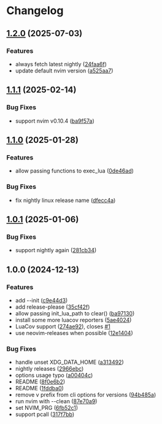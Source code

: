 # Changelog

## [1.2.0](https://github.com/lewis6991/nvim-test/compare/v1.1.1...v1.2.0) (2025-07-03)


### Features

* always fetch latest nightly ([24faa6f](https://github.com/lewis6991/nvim-test/commit/24faa6fcddda007957a94f2d83c1cb0ab88a5c25))
* update default nvim version ([a525aa7](https://github.com/lewis6991/nvim-test/commit/a525aa7d21fbaa7c49378cdc4d7b82e7025ca43b))

## [1.1.1](https://github.com/lewis6991/nvim-test/compare/v1.1.0...v1.1.1) (2025-02-14)


### Bug Fixes

* support nvim v0.10.4 ([ba9f57a](https://github.com/lewis6991/nvim-test/commit/ba9f57acf2c7a342fc19003c820bba46b96d9278))

## [1.1.0](https://github.com/lewis6991/nvim-test/compare/v1.0.1...v1.1.0) (2025-01-28)


### Features

* allow passing functions to exec_lua ([0de46ad](https://github.com/lewis6991/nvim-test/commit/0de46ad0425007c4845669419db5023f18c1d9d5))


### Bug Fixes

* fix nightly linux release name ([dfecc4a](https://github.com/lewis6991/nvim-test/commit/dfecc4a8b1f656024ff0892a5f217c2b97bb7530))

## [1.0.1](https://github.com/lewis6991/nvim-test/compare/v1.0.0...v1.0.1) (2025-01-06)


### Bug Fixes

* support nightly again ([281cb34](https://github.com/lewis6991/nvim-test/commit/281cb343bc39433db58b9faee40d06390b5e18d5))

## 1.0.0 (2024-12-13)


### Features

* add --init ([c9e44d3](https://github.com/lewis6991/nvim-test/commit/c9e44d3b21e04b65d6e3a2f4e4cbd4ffe1f31fff))
* add release-please ([35cf42f](https://github.com/lewis6991/nvim-test/commit/35cf42fad4d16207fcef9262b493e054c64362bd))
* allow passing init_lua_path to clear() ([ba97130](https://github.com/lewis6991/nvim-test/commit/ba97130ad9997cdb7ef257802d526ba140526627))
* install some more luacov reporters ([5ae4024](https://github.com/lewis6991/nvim-test/commit/5ae4024d0cda1cd1e4903720aed35376f4846cdf))
* LuaCov support ([274ae92](https://github.com/lewis6991/nvim-test/commit/274ae92bc63aa058e9bd10b2e98ed0dcc51f888c)), closes [#1](https://github.com/lewis6991/nvim-test/issues/1)
* use neovim-releases when possible ([12e1404](https://github.com/lewis6991/nvim-test/commit/12e14040b21ad35f93db52cfd66b92ec0bbdd563))


### Bug Fixes

* handle unset XDG_DATA_HOME ([a313492](https://github.com/lewis6991/nvim-test/commit/a313492f4b7434395ea3544be294abb50454d930))
* nightly releases ([2966ebc](https://github.com/lewis6991/nvim-test/commit/2966ebc94212a4ed1b6950aed9cae51f48bc4bec))
* options usage typo ([a00404c](https://github.com/lewis6991/nvim-test/commit/a00404ca72ce5b6d2ec1551dea68e490a9ebd340))
* README ([8f0e6b2](https://github.com/lewis6991/nvim-test/commit/8f0e6b2c61358d432809c829b1a65482feb1bb17))
* README ([1fddba0](https://github.com/lewis6991/nvim-test/commit/1fddba0bb2d4f80a59855aa177b494035c19c88b))
* remove v prefix from cli options for versions ([94b485a](https://github.com/lewis6991/nvim-test/commit/94b485af0c63719097be95d3ef099f078b1be668))
* run nvim with --clean ([87e70a9](https://github.com/lewis6991/nvim-test/commit/87e70a9ca1f5f00e5d69cde1bdd523c5fad22a88))
* set NVIM_PRG ([6fb52c1](https://github.com/lewis6991/nvim-test/commit/6fb52c1e5c2c55e02e670a83e583640f740a26d2))
* support pcall ([317f7bb](https://github.com/lewis6991/nvim-test/commit/317f7bb7b344ad1bea6a849284156e84ab9e46d7))
